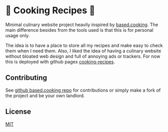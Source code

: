 # 🍲 Cooking Recipes 🍳

Minimal culinary website project heavily inspired by [based.cooking](https://www.based.cooking). 
The main difference besides from the tools used is that this is for personal usage only. 

The idea is to have a place to store all my recipes and make easy to check them
when I need them. Also, I liked the idea of having a culinary website without 
bloated web design and full of annoying ads or trackers. For now this is deployed
with github pages [cooking-recipes](https://oscaromeu.github.io/cooking-recipes/).
 

## Contributing

See [github based.cooking repo](https://github.com/lukesmithxyz/based.cooking) for contributions
or simply make a fork of the project and be your own landlord. 
  
## License

[MIT](https://choosealicense.com/licenses/mit/)
